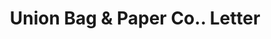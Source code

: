 ---
doi: 10.7916/D8475NW3
date_other: '1890'
date_other_textual: 1890-1899
form: correspondence
genre:
- Letters (correspondence)
name:
- Union Bag & Paper Co.
object_in_context_url: https://biggert.cul.columbia.edu/items/view/ave_biggert_00516
subject_hierarchical_geographic:
- Watertown, Massachusetts, United States
subject_name:
- Union Bag & Paper Co.
title: Union Bag & Paper Co.. Letter
sort_title: Union Bag & Paper Co.. Letter
call_number: ave_biggert_00516
coordinates:
- 42.37083333333334,-71.18333333333334
pid: ave_biggert_00516
identifiers: ave_biggert_00516
thumbnail: https://derivativo-1.library.columbia.edu/iiif/2/ldpd:343723/full/!256,256/0/native.jpg
permalink: /biggert/ave_biggert_00516/
layout: iiif-image-page
---